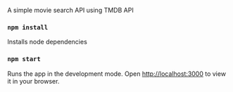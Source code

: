 A simple movie search API
using TMDB API

### `npm install`

Installs node dependencies

### `npm start`

Runs the app in the development mode.
Open [http://localhost:3000](http://localhost:3000) to view it in your browser.
